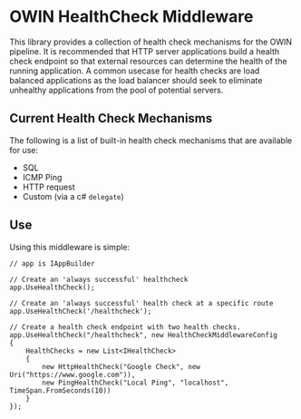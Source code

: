 # OWIN HealthCheck Middleware

This library provides a collection of health check mechanisms for the OWIN pipeline. It is recommended that 
HTTP server applications build a health check endpoint so that external resources can determine the health of the 
running application. A common usecase for health checks are load balanced applications as the load balancer should
seek to eliminate unhealthy applications from the pool of potential servers.

## Current Health Check Mechanisms

The following is a list of built-in health check mechanisms that are available for use:

- SQL
- ICMP Ping
- HTTP request
- Custom (via a c# `delegate`)

## Use

Using this middleware is simple:

```
// app is IAppBuilder

// Create an 'always successful' healthcheck
app.UseHealthCheck();

// Create an 'always successful' health check at a specific route
app.UseHealthCheck('/healthcheck');

// Create a health check endpoint with two health checks.
app.UseHealthCheck("/healthcheck", new HealthCheckMiddlewareConfig
{
    HealthChecks = new List<IHealthCheck>
    {
        new HttpHealthCheck("Google Check", new Uri("https://www.google.com")),
        new PingHealthCheck("Local Ping", "localhost", TimeSpan.FromSeconds(10))
    }
});

```

